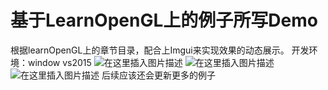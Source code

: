 # 基于LearnOpenGL上的例子所写Demo
根据learnOpenGL上的章节目录，配合上Imgui来实现效果的动态展示。
开发环境：window vs2015
![在这里插入图片描述](https://img-blog.csdnimg.cn/2020071216533790.gif)
![在这里插入图片描述](https://img-blog.csdnimg.cn/20200712165335989.gif)![在这里插入图片描述](https://img-blog.csdnimg.cn/20200712165611856.png?x-oss-process=image/watermark,type_ZmFuZ3poZW5naGVpdGk,shadow_10,text_aHR0cHM6Ly9ibG9nLmNzZG4ubmV0L3NoYW5xdWFud2FuNjQxOQ==,size_16,color_FFFFFF,t_70)
后续应该还会更新更多的例子
